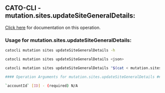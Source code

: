
## CATO-CLI - mutation.sites.updateSiteGeneralDetails:
[Click here](https://api.catonetworks.com/documentation/#mutation-mutation.sites.updateSiteGeneralDetails) for documentation on this operation.

### Usage for mutation.sites.updateSiteGeneralDetails:

```bash
catocli mutation sites updateSiteGeneralDetails -h

catocli mutation sites updateSiteGeneralDetails <json>

catocli mutation sites updateSiteGeneralDetails "$(cat < mutation.sites.updateSiteGeneralDetails.json)"

#### Operation Arguments for mutation.sites.updateSiteGeneralDetails ####

`accountId` [ID] - (required) N/A    
